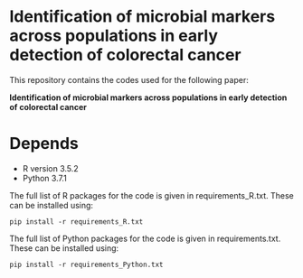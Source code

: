 # Identification of microbial markers across populations in early detection of colorectal cancer
This repository contains the codes used for the following paper:

**Identification of microbial markers across populations in early detection of colorectal cancer**

# Depends
- R version 3.5.2 
- Python 3.7.1

The full list of R packages for the code is given in requirements_R.txt. These can be installed using:

`pip install -r requirements_R.txt`

The full list of Python packages for the code is given in requirements.txt. These can be installed using:

`pip install -r requirements_Python.txt`


